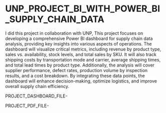 # UNP_PROJECT_BI_WITH_POWER_BI_SUPPLY_CHAIN_DATA
I did this project in collaboration with UNP, This project focuses on developing a comprehensive Power BI dashboard for supply chain data analysis, providing key insights into various aspects of operations. The dashboard will visualize critical metrics, including revenue by product type, sales vs. availability, stock levels, and total sales by SKU. It will also track shipping costs by transportation mode and carrier, average shipping times, and total lead times by product type. Additionally, the analysis will cover supplier performance, defect rates, production volume by inspection results, and a cost breakdown. By integrating these data points, the dashboard will enhance decision-making, optimize logistics, and improve overall supply chain efficiency.

PROJECT_DASHBOARD_FILE-

PROJECT_PDF_FILE- 
